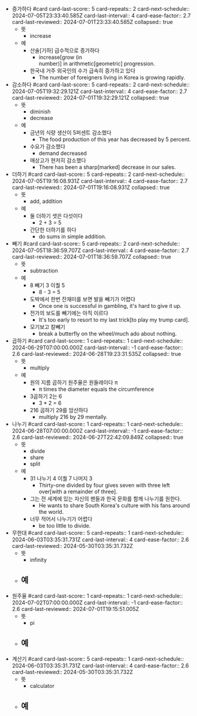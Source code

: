 - 증가하다 #card
  card-last-score:: 5
  card-repeats:: 2
  card-next-schedule:: 2024-07-05T23:33:40.585Z
  card-last-interval:: 4
  card-ease-factor:: 2.7
  card-last-reviewed:: 2024-07-01T23:33:40.585Z
  collapsed:: true
	- 뜻
		- increase
	- 예
		- 산술[기하] 급수적으로 증가하다
			- increase[grow (in number)] in arithmetic[geometric] progression.
		- 한국내 거주 외국인의 수가 급속히 증가하고 있다
			- The number of foreigners living in Korea is growing rapidly.
- 감소하다 #card
  card-last-score:: 5
  card-repeats:: 2
  card-next-schedule:: 2024-07-05T19:32:29.121Z
  card-last-interval:: 4
  card-ease-factor:: 2.7
  card-last-reviewed:: 2024-07-01T19:32:29.121Z
  collapsed:: true
	- 뜻
		- diminish
		- decrease
	- 예
		- 금년의 식량 생산이 5퍼센트 감소했다
			- The food production of this year has decreased by 5 percent.
		- 수요가 감소했다
			- demand decreased
		- 매상고가 현저히 감소했다
			- There has been a sharp[marked] decrease in our sales.
- 더하기 #card
  card-last-score:: 5
  card-repeats:: 2
  card-next-schedule:: 2024-07-05T19:16:08.931Z
  card-last-interval:: 4
  card-ease-factor:: 2.7
  card-last-reviewed:: 2024-07-01T19:16:08.931Z
  collapsed:: true
	- 뜻
		- add, addition
	- 예
		- 둘 더하기 셋은 다섯이다
			- 2 + 3 = 5
		- 간단한 더하기를 하다
			- do sums in simple addition.
- 빼기 #card
  card-last-score:: 5
  card-repeats:: 2
  card-next-schedule:: 2024-07-05T18:36:59.707Z
  card-last-interval:: 4
  card-ease-factor:: 2.7
  card-last-reviewed:: 2024-07-01T18:36:59.707Z
  collapsed:: true
	- 뜻
		- subtraction
	- 예
		- 8 빼기 3 이퀄 5
			- 8 - 3 = 5
		- 도박에서 한번 잔재미를 보면 발을 빼기가 어렵다
			- Once one is successful in gambling, it's hard to give it up.
		- 전가의 보도를 빼기에는 아직 이르다
			- It's too early to resort to my last trick[to play my trump card].
		- 모기보고 칼빼기
			- break a butterfly on the wheel/much ado about nothing.
- 곱하기 #card
  card-last-score:: 1
  card-repeats:: 1
  card-next-schedule:: 2024-06-29T07:00:00.000Z
  card-last-interval:: -1
  card-ease-factor:: 2.6
  card-last-reviewed:: 2024-06-28T19:23:31.535Z
  collapsed:: true
	- 뜻
		- multiply
	- 예
		- 원의 지름 곱하기 원주율은 원둘레이다 π
			- π times the diameter equals the circumference
		- 3곱하기 2는 6
			- 3 * 2 = 6
		- 216 곱하기 29를 암산하다
			- multiply 216 by 29 mentally.
- 나누기 #card
  card-last-score:: 1
  card-repeats:: 1
  card-next-schedule:: 2024-06-28T07:00:00.000Z
  card-last-interval:: -1
  card-ease-factor:: 2.6
  card-last-reviewed:: 2024-06-27T22:42:09.849Z
  collapsed:: true
	- 뜻
		- divide
		- share
		- split
	- 예
		- 31 나누기 4 이퀄 7 나머지 3
			- Thirty-one divided by four gives seven with three left over[with a remainder of three].
		- 그는 전 세계에 있는 자신의 팬들과 한국 문화를 함께 나누기를 원한다.
			- He wants to share South Korea's culture with his fans around the world.
		- 너무 적어서 나누기가 어렵다
			- be too little to divide.
- 무한대 #card
  card-last-score:: 5
  card-repeats:: 1
  card-next-schedule:: 2024-06-03T03:35:31.731Z
  card-last-interval:: 4
  card-ease-factor:: 2.6
  card-last-reviewed:: 2024-05-30T03:35:31.732Z
	- 뜻
		- infinity
	- 예
		-
- 원주율 #card
  card-last-score:: 1
  card-repeats:: 1
  card-next-schedule:: 2024-07-02T07:00:00.000Z
  card-last-interval:: -1
  card-ease-factor:: 2.6
  card-last-reviewed:: 2024-07-01T19:15:51.005Z
	- 뜻
		- pi
	- 예
		-
- 계산기 #card
  card-last-score:: 5
  card-repeats:: 1
  card-next-schedule:: 2024-06-03T03:35:31.731Z
  card-last-interval:: 4
  card-ease-factor:: 2.6
  card-last-reviewed:: 2024-05-30T03:35:31.732Z
	- 뜻
		- calculator
	- 예
		-